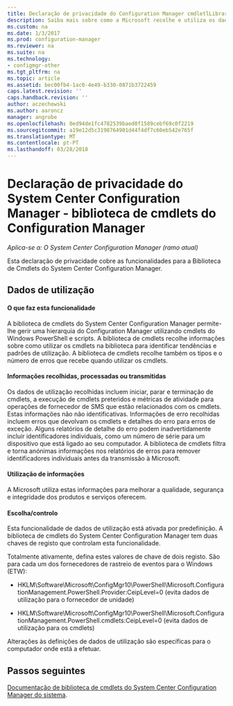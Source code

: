 ```yaml
---
title: Declaração de privacidade do Configuration Manager cmdletlLibrary
description: Saiba mais sobre como a Microsoft recolhe e utiliza os dados relacionados com a biblioteca de cmdlets do System Center Configuration Manager.
ms.custom: na
ms.date: 1/3/2017
ms.prod: configuration-manager
ms.reviewer: na
ms.suite: na
ms.technology:
- configmgr-other
ms.tgt_pltfrm: na
ms.topic: article
ms.assetid: bec00fb4-1ac0-4e49-b330-0871b3722459
caps.latest.revision: ''
caps.handback.revision: ''
author: aczechowski
ms.author: aaroncz
manager: angrobe
ms.openlocfilehash: 0ed94de1fc4782539baed0f1589cebf69c0f2219
ms.sourcegitcommit: a19e12d5c3198764901d44f4df7c60eb542e765f
ms.translationtype: MT
ms.contentlocale: pt-PT
ms.lasthandoff: 03/28/2018
---
```

# <a name="system-center-configuration-manager-privacy-statement---configuration-manager-cmdlet-library"></a>Declaração de privacidade do System Center Configuration Manager - biblioteca de cmdlets do Configuration Manager

*Aplica-se a: O System Center Configuration Manager (ramo atual)*

Esta declaração de privacidade cobre as funcionalidades para a Biblioteca de Cmdlets do System Center Configuration Manager.  

## <a name="usage-data"></a>Dados de utilização  

#### <a name="what-this-feature-does"></a>O que faz esta funcionalidade   

A biblioteca de cmdlets do System Center Configuration Manager permite-lhe gerir uma hierarquia do Configuration Manager utilizando cmdlets do Windows PowerShell e scripts. A biblioteca de cmdlets recolhe informações sobre como utilizar os cmdlets na biblioteca para identificar tendências e padrões de utilização. A biblioteca de cmdlets recolhe também os tipos e o número de erros que recebe quando utilizar os cmdlets.  

#### <a name="information-collected-processed-or-transmitted"></a>Informações recolhidas, processadas ou transmitidas
   
Os dados de utilização recolhidas incluem iniciar, parar e terminação de cmdlets, a execução de cmdlets preteridos e métricas de atividade para operações de fornecedor de SMS que estão relacionados com os cmdlets. Estas informações não não identificativas. Informações de erro recolhidas incluem erros que devolvam os cmdlets e detalhes do erro para erros de exceção. Alguns relatórios de detalhe do erro podem inadvertidamente incluir identificadores individuais, como um número de série para um dispositivo que está ligado ao seu computador. A biblioteca de cmdlets filtra e torna anónimas informações nos relatórios de erros para remover identificadores individuais antes da transmissão à Microsoft.  

#### <a name="use-of-information"></a>Utilização de informações
   
A Microsoft utiliza estas informações para melhorar a qualidade, segurança e integridade dos produtos e serviços oferecem.  

#### <a name="choicecontrol"></a>Escolha/controlo   

Esta funcionalidade de dados de utilização está ativada por predefinição. A biblioteca de cmdlets do System Center Configuration Manager tem duas chaves de registo que controlam esta funcionalidade.  

 Totalmente ativamente, defina estes valores de chave de dois registo. São para cada um dos fornecedores de rastreio de eventos para o Windows (ETW):  

-   HKLM\Software\Microsoft\ConfigMgr10\PowerShell\Microsoft.ConfigurationManagement.PowerShell.Provider:CeipLevel=0 (evita dados de utilização para o fornecedor de unidade)  

-   HKLM\Software\Microsoft\ConfigMgr10\PowerShell\Microsoft.ConfigurationManagement.PowerShell.cmdlets:CeipLevel=0 (evita dados de utilização para os cmdlets)  

 Alterações às definições de dados de utilização são específicas para o computador onde está a efetuar.  


## <a name="next-steps"></a>Passos seguintes

[Documentação de biblioteca de cmdlets do System Center Configuration Manager do sistema](https://docs.microsoft.com/powershell/sccm/configurationmanager/).   

